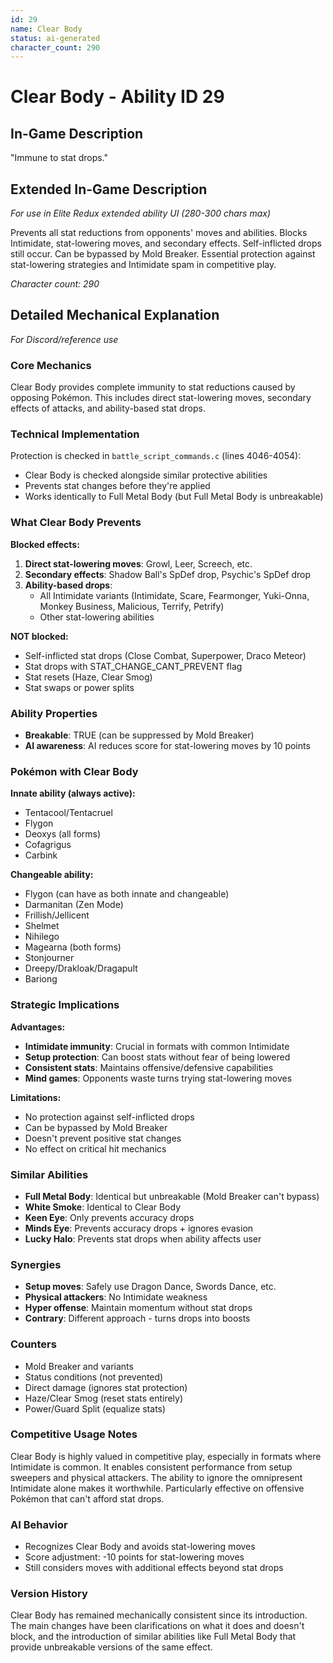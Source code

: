 ```yaml
---
id: 29
name: Clear Body
status: ai-generated
character_count: 290
---
```


# Clear Body - Ability ID 29

## In-Game Description
"Immune to stat drops."

## Extended In-Game Description
*For use in Elite Redux extended ability UI (280-300 chars max)*

Prevents all stat reductions from opponents' moves and abilities. Blocks Intimidate, stat-lowering moves, and secondary effects. Self-inflicted drops still occur. Can be bypassed by Mold Breaker. Essential protection against stat-lowering strategies and Intimidate spam in competitive play.

*Character count: 290*

## Detailed Mechanical Explanation
*For Discord/reference use*

### Core Mechanics
Clear Body provides complete immunity to stat reductions caused by opposing Pokémon. This includes direct stat-lowering moves, secondary effects of attacks, and ability-based stat drops.

### Technical Implementation
Protection is checked in `battle_script_commands.c` (lines 4046-4054):
- Clear Body is checked alongside similar protective abilities
- Prevents stat changes before they're applied
- Works identically to Full Metal Body (but Full Metal Body is unbreakable)

### What Clear Body Prevents

**Blocked effects:**
1. **Direct stat-lowering moves**: Growl, Leer, Screech, etc.
2. **Secondary effects**: Shadow Ball's SpDef drop, Psychic's SpDef drop
3. **Ability-based drops**: 
   - All Intimidate variants (Intimidate, Scare, Fearmonger, Yuki-Onna, Monkey Business, Malicious, Terrify, Petrify)
   - Other stat-lowering abilities

**NOT blocked:**
- Self-inflicted stat drops (Close Combat, Superpower, Draco Meteor)
- Stat drops with STAT_CHANGE_CANT_PREVENT flag
- Stat resets (Haze, Clear Smog)
- Stat swaps or power splits

### Ability Properties
- **Breakable**: TRUE (can be suppressed by Mold Breaker)
- **AI awareness**: AI reduces score for stat-lowering moves by 10 points

### Pokémon with Clear Body

**Innate ability (always active):**
- Tentacool/Tentacruel
- Flygon
- Deoxys (all forms)
- Cofagrigus  
- Carbink

**Changeable ability:**
- Flygon (can have as both innate and changeable)
- Darmanitan (Zen Mode)
- Frillish/Jellicent
- Shelmet
- Nihilego
- Magearna (both forms)
- Stonjourner
- Dreepy/Drakloak/Dragapult
- Bariong

### Strategic Implications

**Advantages:**
- **Intimidate immunity**: Crucial in formats with common Intimidate
- **Setup protection**: Can boost stats without fear of being lowered
- **Consistent stats**: Maintains offensive/defensive capabilities
- **Mind games**: Opponents waste turns trying stat-lowering moves

**Limitations:**
- No protection against self-inflicted drops
- Can be bypassed by Mold Breaker
- Doesn't prevent positive stat changes
- No effect on critical hit mechanics

### Similar Abilities
- **Full Metal Body**: Identical but unbreakable (Mold Breaker can't bypass)
- **White Smoke**: Identical to Clear Body  
- **Keen Eye**: Only prevents accuracy drops
- **Minds Eye**: Prevents accuracy drops + ignores evasion
- **Lucky Halo**: Prevents stat drops when ability affects user

### Synergies
- **Setup moves**: Safely use Dragon Dance, Swords Dance, etc.
- **Physical attackers**: No Intimidate weakness
- **Hyper offense**: Maintain momentum without stat drops
- **Contrary**: Different approach - turns drops into boosts

### Counters
- Mold Breaker and variants
- Status conditions (not prevented)
- Direct damage (ignores stat protection)
- Haze/Clear Smog (reset stats entirely)
- Power/Guard Split (equalize stats)

### Competitive Usage Notes
Clear Body is highly valued in competitive play, especially in formats where Intimidate is common. It enables consistent performance from setup sweepers and physical attackers. The ability to ignore the omnipresent Intimidate alone makes it worthwhile. Particularly effective on offensive Pokémon that can't afford stat drops.

### AI Behavior
- Recognizes Clear Body and avoids stat-lowering moves
- Score adjustment: -10 points for stat-lowering moves
- Still considers moves with additional effects beyond stat drops

### Version History
Clear Body has remained mechanically consistent since its introduction. The main changes have been clarifications on what it does and doesn't block, and the introduction of similar abilities like Full Metal Body that provide unbreakable versions of the same effect.